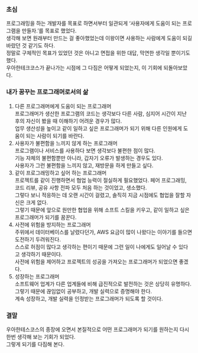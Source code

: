 ### **초심**

프로그래밍을 하는 개발자를 목표로 하면서부터 일관되게 ‘사용자에게 도움이 되는 프로그램을 만들자.’를 목표로 했었다.  
생각해 보면 원래부터 만드는 걸 좋아했었는데 이왕이면 사용하는 사람에게 도움이 되길 바랐던 것 같기도 하다.  
정말로 구체적인 목표가 있었던 것은 아니고 면접을 위한 대답, 막연한 생각일 뿐이기도 했다.  
우아한테크코스가 끝나가는 시점에 그 다짐은 어떻게 되었는지, 이 기회에 되돌아보았다.  

### **내가 꿈꾸는 프로그래머로서의 삶**
1. 다른 프로그래머에게 도움이 되는 프로그래머  
프로그래머가 생산한 프로그램의 코드는 생각보다 다른 사람, 심지어 시간이 지난 후의 자신이 봤을 때 이해하기 어려운 경우가 많다.  
업무 생산성을 높이고 같이 일하고 싶은 프로그래머가 되기 위해 다른 인원에게 도움이 되는 사람이 되기를 바란다.  
2. 사용자가 불편함을 느끼지 않게 하는 프로그래머  
프로그램이나 서비스를 사용하다 보면 생각보다 불편한 점이 많다.  
기능 자체의 불편함뿐만 아니라, 갑자기 오류가 발생하는 경우도 있다.  
사용자가 그런 불편함을 느끼지 않고, 재방문을 하게 만들고 싶다.  
3. 같이 프로그래밍하고 싶어 하는 프로그래머  
프로젝트를 같이 진행하면서 협업 능력이 절실하게 필요했었다. 페어 프로그래밍, 코드 리뷰, 공유 사항 전파 모두 처음 하는 것이었고, 생소했다.  
그렇다 보니 적응하는 데 오랜 시간이 걸렸고, 솔직히 지금 시점에도 협업을 잘할 자신은 크게 없다.  
그렇기 때문에 앞으로 원만한 협업을 위해 소프트 스킬을 키우고, 같이 일하고 싶은 프로그래머가 되기를 꿈꾼다.  
4. 사전에 위험을 방지하는 프로그래머  
주위에서 데이터베이스를 날렸다던가, AWS 요금이 많이 나왔다는 이야기를 들으면 도전하기 두려워진다.  
스스로 허점이 많다고 생각하는 편이기 때문에 그런 일이 나에게도 일어날 수 있다고 생각하기 때문이다.  
사전에 위험을 제어하고 프로젝트의 성공을 가져오는 프로그래머가 되었으면 좋겠다.  
5. 성장하는 프로그래머  
소프트웨어 업계가 다른 업계들에 비해 급진적으로 발전하는 것은 상당히 유명하다.  
그렇기 때문에 끊임없이 공부하고, 개발 실력으로 증명해야 한다.  
계속 성장하고, 개발 실력을 인정받는 프로그래머가 되도록 할 것이다.  

### **결말**
우아한테스코스의 종장에 오면서 본질적으로 어떤 프로그래머가 되기를 원하는지 다시 한번 생각해 보는 기회가 되었다.  
그렇게 되기를 다짐해 본다.  
